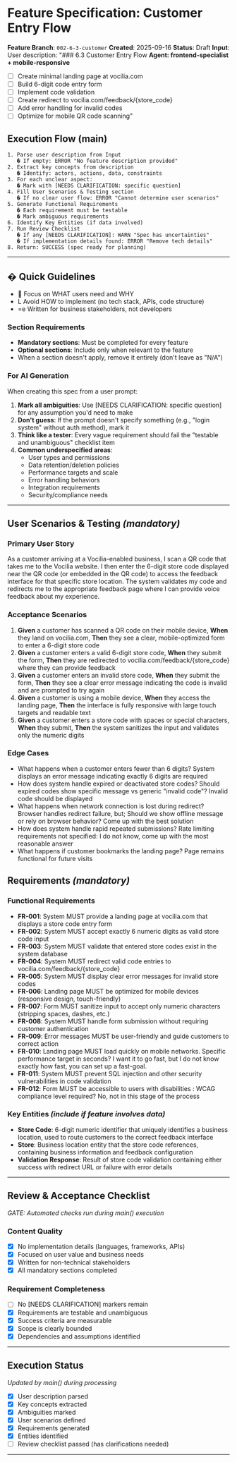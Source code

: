 # Feature Specification: Customer Entry Flow

**Feature Branch**: `002-6-3-customer`
**Created**: 2025-09-16
**Status**: Draft
**Input**: User description: "### 6.3 Customer Entry Flow
**Agent: frontend-specialist + mobile-responsive**
- [ ] Create minimal landing page at vocilia.com
- [ ] Build 6-digit code entry form
- [ ] Implement code validation
- [ ] Create redirect to vocilia.com/feedback/{store_code}
- [ ] Add error handling for invalid codes
- [ ] Optimize for mobile QR code scanning"

## Execution Flow (main)
```
1. Parse user description from Input
   � If empty: ERROR "No feature description provided"
2. Extract key concepts from description
   � Identify: actors, actions, data, constraints
3. For each unclear aspect:
   � Mark with [NEEDS CLARIFICATION: specific question]
4. Fill User Scenarios & Testing section
   � If no clear user flow: ERROR "Cannot determine user scenarios"
5. Generate Functional Requirements
   � Each requirement must be testable
   � Mark ambiguous requirements
6. Identify Key Entities (if data involved)
7. Run Review Checklist
   � If any [NEEDS CLARIFICATION]: WARN "Spec has uncertainties"
   � If implementation details found: ERROR "Remove tech details"
8. Return: SUCCESS (spec ready for planning)
```

---

## � Quick Guidelines
-  Focus on WHAT users need and WHY
- L Avoid HOW to implement (no tech stack, APIs, code structure)
- =e Written for business stakeholders, not developers

### Section Requirements
- **Mandatory sections**: Must be completed for every feature
- **Optional sections**: Include only when relevant to the feature
- When a section doesn't apply, remove it entirely (don't leave as "N/A")

### For AI Generation
When creating this spec from a user prompt:
1. **Mark all ambiguities**: Use [NEEDS CLARIFICATION: specific question] for any assumption you'd need to make
2. **Don't guess**: If the prompt doesn't specify something (e.g., "login system" without auth method), mark it
3. **Think like a tester**: Every vague requirement should fail the "testable and unambiguous" checklist item
4. **Common underspecified areas**:
   - User types and permissions
   - Data retention/deletion policies
   - Performance targets and scale
   - Error handling behaviors
   - Integration requirements
   - Security/compliance needs

---

## User Scenarios & Testing *(mandatory)*

### Primary User Story
As a customer arriving at a Vocilia-enabled business, I scan a QR code that takes me to the Vocilia website. I then enter the 6-digit store code displayed near the QR code (or embedded in the QR code) to access the feedback interface for that specific store location. The system validates my code and redirects me to the appropriate feedback page where I can provide voice feedback about my experience.

### Acceptance Scenarios
1. **Given** a customer has scanned a QR code on their mobile device, **When** they land on vocilia.com, **Then** they see a clear, mobile-optimized form to enter a 6-digit store code
2. **Given** a customer enters a valid 6-digit store code, **When** they submit the form, **Then** they are redirected to vocilia.com/feedback/{store_code} where they can provide feedback
3. **Given** a customer enters an invalid store code, **When** they submit the form, **Then** they see a clear error message indicating the code is invalid and are prompted to try again
4. **Given** a customer is using a mobile device, **When** they access the landing page, **Then** the interface is fully responsive with large touch targets and readable text
5. **Given** a customer enters a store code with spaces or special characters, **When** they submit, **Then** the system sanitizes the input and validates only the numeric digits

### Edge Cases
- What happens when a customer enters fewer than 6 digits? System displays an error message indicating exactly 6 digits are required
- How does system handle expired or deactivated store codes? Should expired codes show specific message vs generic "invalid code"? Invalid code should be displayed
- What happens when network connection is lost during redirect? Browser handles redirect failure, but; Should we show offline message or rely on browser behavior? Come up with the best solution
- How does system handle rapid repeated submissions?  Rate limiting requirements not specified: I do not know, come up with the most reasonable answer
- What happens if customer bookmarks the landing page? Page remains functional for future visits

## Requirements *(mandatory)*

### Functional Requirements
- **FR-001**: System MUST provide a landing page at vocilia.com that displays a store code entry form
- **FR-002**: System MUST accept exactly 6 numeric digits as valid store code input
- **FR-003**: System MUST validate that entered store codes exist in the system database
- **FR-004**: System MUST redirect valid code entries to vocilia.com/feedback/{store_code}
- **FR-005**: System MUST display clear error messages for invalid store codes
- **FR-006**: Landing page MUST be optimized for mobile devices (responsive design, touch-friendly)
- **FR-007**: Form MUST sanitize input to accept only numeric characters (stripping spaces, dashes, etc.)
- **FR-008**: System MUST handle form submission without requiring customer authentication
- **FR-009**: Error messages MUST be user-friendly and guide customers to correct action
- **FR-010**: Landing page MUST load quickly on mobile networks. Specific performance target in seconds? I want it to go fast, but I do not know exactly how fast, you can set up a fast-goal.
- **FR-011**: System MUST prevent SQL injection and other security vulnerabilities in code validation
- **FR-012**: Form MUST be accessible to users with disabilities : WCAG compliance level required? No, not in this stage of the process

### Key Entities *(include if feature involves data)*
- **Store Code**: 6-digit numeric identifier that uniquely identifies a business location, used to route customers to the correct feedback interface
- **Store**: Business location entity that the store code references, containing business information and feedback configuration
- **Validation Response**: Result of store code validation containing either success with redirect URL or failure with error details

---

## Review & Acceptance Checklist
*GATE: Automated checks run during main() execution*

### Content Quality
- [x] No implementation details (languages, frameworks, APIs)
- [x] Focused on user value and business needs
- [x] Written for non-technical stakeholders
- [x] All mandatory sections completed

### Requirement Completeness
- [ ] No [NEEDS CLARIFICATION] markers remain
- [x] Requirements are testable and unambiguous
- [x] Success criteria are measurable
- [x] Scope is clearly bounded
- [x] Dependencies and assumptions identified

---

## Execution Status
*Updated by main() during processing*

- [x] User description parsed
- [x] Key concepts extracted
- [x] Ambiguities marked
- [x] User scenarios defined
- [x] Requirements generated
- [x] Entities identified
- [ ] Review checklist passed (has clarifications needed)

---